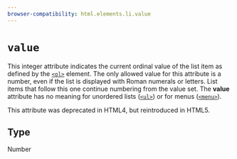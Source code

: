 ```yaml
---
browser-compatibility: html.elements.li.value
---
```


# `value`

This integer attribute indicates the current ordinal value of the
list item as defined by the
[`<ol>`](/en-US/docs/Web/HTML/Element/ol)
element. The only allowed value for this attribute is a number, even
if the list is displayed with Roman numerals or letters. List items
that follow this one continue numbering from the value set. The
**value** attribute has no meaning for unordered lists
([`<ul>`](/en-US/docs/Web/HTML/Element/ul))
or for menus
([`<menu>`](/en-US/docs/Web/HTML/Element/menu)).

This attribute was deprecated in HTML4, but reintroduced
in HTML5.

## Type

Number

